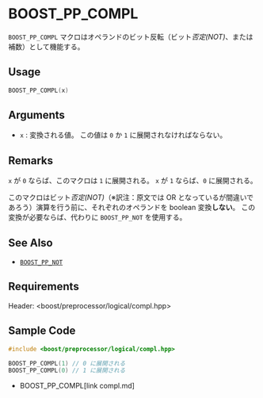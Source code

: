 # BOOST_PP_COMPL

`BOOST_PP_COMPL` マクロはオペランドのビット反転（ビット*否定(NOT)*、または補数）として機能する。

## Usage

```cpp
BOOST_PP_COMPL(x)
```

## Arguments

- `x` :
	変換される値。
	この値は `0` か `1` に展開されなければならない。

## Remarks

`x` が `0` ならば、このマクロは `1` に展開される。
`x` が `1` ならば、`0` に展開される。

このマクロはビット*否定(NOT)*（※訳注：原文では OR となっているが間違いであろう）演算を行う前に、それぞれのオペランドを boolean 変換**しない**。
この変換が必要ならば、代わりに `BOOST_PP_NOT` を使用する。

## See Also

- [`BOOST_PP_NOT`](not.md)

## Requirements

Header: &lt;boost/preprocessor/logical/compl.hpp&gt;

## Sample Code

```cpp
#include <boost/preprocessor/logical/compl.hpp>

BOOST_PP_COMPL(1) // 0 に展開される
BOOST_PP_COMPL(0) // 1 に展開される
```
* BOOST_PP_COMPL[link compl.md]

